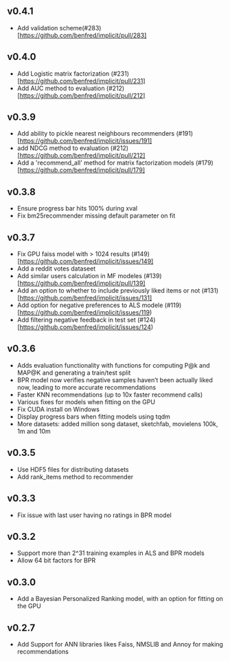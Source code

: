 ## v0.4.1

* Add validation scheme(#283)[https://github.com/benfred/implicit/pull/283]


## v0.4.0

* Add Logistic matrix factorization (#231)[https://github.com/benfred/implicit/pull/231]
* Add AUC method to evaluation (#212)[https://github.com/benfred/implicit/pull/212]


## v0.3.9

* Add ability to pickle nearest neighbours recommenders (#191)[https://github.com/benfred/implicit/issues/191]
* add NDCG method to evaluation (#212)[https://github.com/benfred/implicit/pull/212]
* Add a 'recommend_all' method for matrix factorization models (#179)[https://github.com/benfred/implicit/pull/179]

## v0.3.8

* Ensure progress bar hits 100% during xval
* Fix bm25recommender missing default parameter on fit

## v0.3.7

* Fix GPU faiss model with > 1024 results (#149)[https://github.com/benfred/implicit/issues/149]
* Add a reddit votes dataseet
* Add similar users calculation in MF modeles (#139)[https://github.com/benfred/implicit/pull/139]
* Add an option to whether to include previously liked items or not (#131)[https://github.com/benfred/implicit/issues/131]
* Add option for negative preferences to ALS modele (#119)[https://github.com/benfred/implicit/issues/119)
* Add filtering negative feedback in test set (#124)[https://github.com/benfred/implicit/issues/124)

## v0.3.6

* Adds evaluation functionality with functions for computing P@k and MAP@K and generating a train/test split
* BPR model now verifies negative samples haven’t been actually liked now, leading to more accurate recommendations
* Faster KNN recommendations (up to 10x faster recommend calls)
* Various fixes for models when fitting on the GPU
* Fix CUDA install on Windows
* Display progress bars when fitting models using tqdm
* More datasets: added million song dataset, sketchfab, movielens 100k, 1m and 10m

## v0.3.5

* Use HDF5 files for distributing datasets
* Add rank_items method to recommender

## v0.3.3

* Fix issue with last user having no ratings in BPR model

## v0.3.2

* Support more than 2^31 training examples in ALS and BPR models
* Allow 64 bit factors for BPR

## v0.3.0
* Add a Bayesian Personalized Ranking model, with an option for fitting on the GPU

## v0.2.7
* Add Support for ANN libraries likes Faiss, NMSLIB and Annoy for making recommendations
